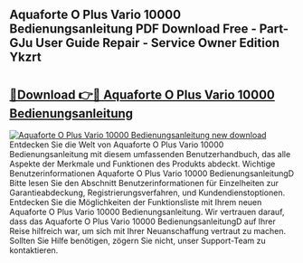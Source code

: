 ## Aquaforte O Plus Vario 10000 Bedienungsanleitung PDF Download Free - Part-GJu User Guide Repair - Service Owner Edition Ykzrt

# <h2><a href="http://df44gyp.blite.top/?on=Aquaforte+O+Plus+Vario+10000+Bedienungsanleitung">🔗Download 👉🔴 Aquaforte O Plus Vario 10000 Bedienungsanleitung</a></h2>

[![Aquaforte O Plus Vario 10000 Bedienungsanleitung new download](https://i.imgur.com/lujVjoI.png)](http://df44gyp.blite.top/?on=Aquaforte+O+Plus+Vario+10000+Bedienungsanleitung)
Entdecken Sie die Welt von Aquaforte O Plus Vario 10000 Bedienungsanleitung mit diesem umfassenden Benutzerhandbuch, das alle Aspekte der Merkmale und Funktionen des Produkts abdeckt. Wichtige Benutzerinformationen Aquaforte O Plus Vario 10000 BedienungsanleitungD Bitte lesen Sie den Abschnitt Benutzerinformationen für Einzelheiten zur Garantieabdeckung, Registrierungsverfahren, und Kundendienstoptionen. Entdecken Sie die Möglichkeiten der Funktionsliste mit Ihrem neuen Aquaforte O Plus Vario 10000 Bedienungsanleitung. Wir vertrauen darauf, dass das Aquaforte O Plus Vario 10000 BedienungsanleitungD auf Ihrer Reise hilfreich war, um sich mit Ihrer Neuanschaffung vertraut zu machen. Sollten Sie Hilfe benötigen, zögern Sie nicht, unser Support-Team zu kontaktieren.
